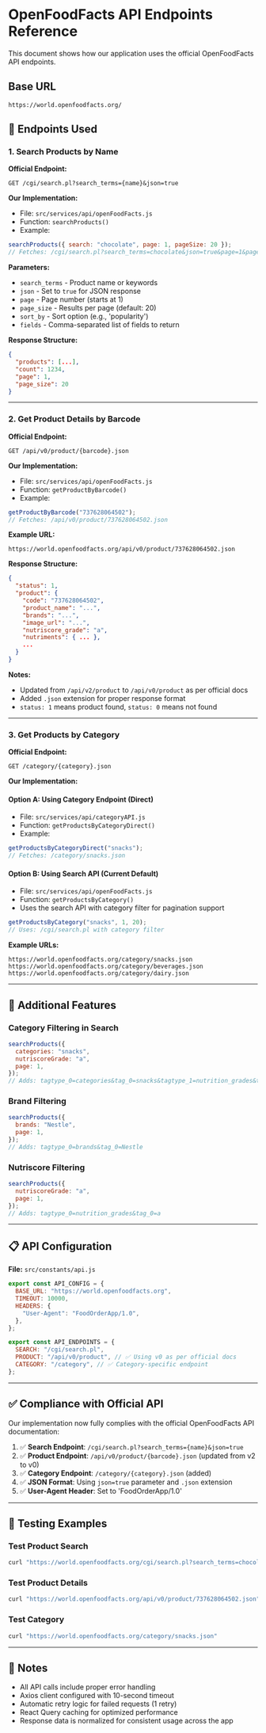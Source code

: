 # OpenFoodFacts API Endpoints Reference

This document shows how our application uses the official OpenFoodFacts API endpoints.

## Base URL

```
https://world.openfoodfacts.org/
```

## 📌 Endpoints Used

### 1. **Search Products by Name**

**Official Endpoint:**

```
GET /cgi/search.pl?search_terms={name}&json=true
```

**Our Implementation:**

- File: `src/services/api/openFoodFacts.js`
- Function: `searchProducts()`
- Example:

```javascript
searchProducts({ search: "chocolate", page: 1, pageSize: 20 });
// Fetches: /cgi/search.pl?search_terms=chocolate&json=true&page=1&page_size=20
```

**Parameters:**

- `search_terms` - Product name or keywords
- `json` - Set to `true` for JSON response
- `page` - Page number (starts at 1)
- `page_size` - Results per page (default: 20)
- `sort_by` - Sort option (e.g., 'popularity')
- `fields` - Comma-separated list of fields to return

**Response Structure:**

```json
{
  "products": [...],
  "count": 1234,
  "page": 1,
  "page_size": 20
}
```

---

### 2. **Get Product Details by Barcode**

**Official Endpoint:**

```
GET /api/v0/product/{barcode}.json
```

**Our Implementation:**

- File: `src/services/api/openFoodFacts.js`
- Function: `getProductByBarcode()`
- Example:

```javascript
getProductByBarcode("737628064502");
// Fetches: /api/v0/product/737628064502.json
```

**Example URL:**

```
https://world.openfoodfacts.org/api/v0/product/737628064502.json
```

**Response Structure:**

```json
{
  "status": 1,
  "product": {
    "code": "737628064502",
    "product_name": "...",
    "brands": "...",
    "image_url": "...",
    "nutriscore_grade": "a",
    "nutriments": { ... },
    ...
  }
}
```

**Notes:**

- Updated from `/api/v2/product` to `/api/v0/product` as per official docs
- Added `.json` extension for proper response format
- `status: 1` means product found, `status: 0` means not found

---

### 3. **Get Products by Category**

**Official Endpoint:**

```
GET /category/{category}.json
```

**Our Implementation:**

#### Option A: Using Category Endpoint (Direct)

- File: `src/services/api/categoryAPI.js`
- Function: `getProductsByCategoryDirect()`
- Example:

```javascript
getProductsByCategoryDirect("snacks");
// Fetches: /category/snacks.json
```

#### Option B: Using Search API (Current Default)

- File: `src/services/api/openFoodFacts.js`
- Function: `getProductsByCategory()`
- Uses the search API with category filter for pagination support

```javascript
getProductsByCategory("snacks", 1, 20);
// Uses: /cgi/search.pl with category filter
```

**Example URLs:**

```
https://world.openfoodfacts.org/category/snacks.json
https://world.openfoodfacts.org/category/beverages.json
https://world.openfoodfacts.org/category/dairy.json
```

---

## 🔧 Additional Features

### Category Filtering in Search

```javascript
searchProducts({
  categories: "snacks",
  nutriscoreGrade: "a",
  page: 1,
});
// Adds: tagtype_0=categories&tag_0=snacks&tagtype_1=nutrition_grades&tag_1=a
```

### Brand Filtering

```javascript
searchProducts({
  brands: "Nestle",
  page: 1,
});
// Adds: tagtype_0=brands&tag_0=Nestle
```

### Nutriscore Filtering

```javascript
searchProducts({
  nutriscoreGrade: "a",
  page: 1,
});
// Adds: tagtype_0=nutrition_grades&tag_0=a
```

---

## 📋 API Configuration

**File:** `src/constants/api.js`

```javascript
export const API_CONFIG = {
  BASE_URL: "https://world.openfoodfacts.org",
  TIMEOUT: 10000,
  HEADERS: {
    "User-Agent": "FoodOrderApp/1.0",
  },
};

export const API_ENDPOINTS = {
  SEARCH: "/cgi/search.pl",
  PRODUCT: "/api/v0/product", // ✅ Using v0 as per official docs
  CATEGORY: "/category", // ✅ Category-specific endpoint
};
```

---

## ✅ Compliance with Official API

Our implementation now fully complies with the official OpenFoodFacts API documentation:

1. ✅ **Search Endpoint**: `/cgi/search.pl?search_terms={name}&json=true`
2. ✅ **Product Endpoint**: `/api/v0/product/{barcode}.json` (updated from v2 to v0)
3. ✅ **Category Endpoint**: `/category/{category}.json` (added)
4. ✅ **JSON Format**: Using `json=true` parameter and `.json` extension
5. ✅ **User-Agent Header**: Set to 'FoodOrderApp/1.0'

---

## 🧪 Testing Examples

### Test Product Search

```bash
curl "https://world.openfoodfacts.org/cgi/search.pl?search_terms=chocolate&json=true&page=1&page_size=5"
```

### Test Product Details

```bash
curl "https://world.openfoodfacts.org/api/v0/product/737628064502.json"
```

### Test Category

```bash
curl "https://world.openfoodfacts.org/category/snacks.json"
```

---

## 📝 Notes

- All API calls include proper error handling
- Axios client configured with 10-second timeout
- Automatic retry logic for failed requests (1 retry)
- React Query caching for optimized performance
- Response data is normalized for consistent usage across the app
